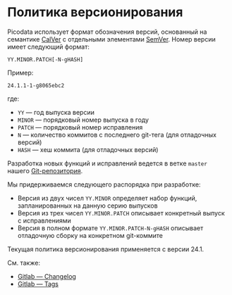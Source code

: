 # Политика версионирования

Picodata использует формат обозначения версий, основанный на семантике
[CalVer](https://calver.org/) с отдельными элементами
[SemVer](https://semver.org/lang/ru/). Номер версии
имеет следующий формат:

```plain
YY.MINOR.PATCH[-N-gHASH]
```

Пример:

```plain
24.1.1-1-g8065ebc2
```

где:

- `YY` — год выпуска версии
- `MINOR` — порядковый номер выпуска в году
- `PATCH` — порядковый номер исправления
- `N` — количество коммитов с последнего git-тега (для отладочных версий)
- `HASH` — хеш коммита (для отладочных версий)

Разработка новых функций и исправлений ведется в ветке `master` нашего
[Git-репозитория](https://git.picodata.io/picodata/picodata/picodata/-/tree/master).

Мы придерживаемся следующего распорядка при разработке:

- Версия из двух чисел `YY.MINOR` определяет набор функций,
  запланированных на данную серию выпусков
- Версия из трех чисел `YY.MINOR.PATCH` описывает конкретный выпуск с
  исправлениями
- Версия в полном формате `YY.MINOR.PATCH-N-gHASH` описывает отладочную
  сборку на конкретном git-коммите

Текущая политика версионирования применяется с версии 24.1.

Cм. также:

- [Gitlab — Changelog](https://git.picodata.io/picodata/picodata/picodata/-/blob/master/CHANGELOG.md)
- [Gitlab — Tags](https://git.picodata.io/picodata/picodata/picodata/-/tags)

